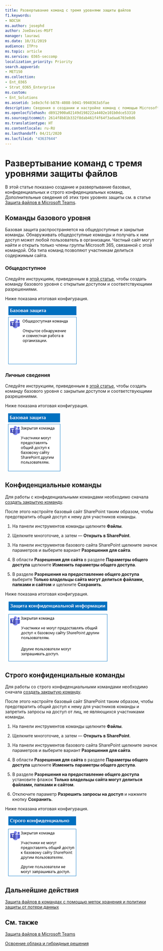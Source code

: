 ```yaml
---
title: Развертывание команд с тремя уровнями защиты файлов
f1.keywords:
- NOCSH
ms.author: josephd
author: JoeDavies-MSFT
manager: laurawi
ms.date: 10/31/2019
audience: ITPro
ms.topic: article
ms.service: O365-seccomp
localization_priority: Priority
search.appverid:
- MET150
ms.collection:
- Ent_O365
- Strat_O365_Enterprise
ms.custom:
- Ent_Solutions
ms.assetid: 1e8e3cfd-b878-4088-b941-9940363a5fae
description: Сведения о создании и настройке команд с помощью Microsoft Teams для применения различных уровней защиты информации, содержащейся в файлах.
ms.openlocfilehash: d8912900a02149d198222a4402e101b0dce53310
ms.sourcegitcommit: 2614f8b81b332f8dab461f4f64f3adaa6703e0d6
ms.translationtype: HT
ms.contentlocale: ru-RU
ms.lasthandoff: 04/21/2020
ms.locfileid: "43637644"
---
```

# <a name="deploy-teams-for-three-tiers-of-protection-for-files"></a>Развертывание команд с тремя уровнями защиты файлов

В этой статье показано создание и развертывание базовых, конфиденциальных и строго конфиденциальных команд. Дополнительные сведения об этих трех уровнях защиты см. в статье [Защита файлов в Microsoft Teams](secure-files-in-teams.md).

## <a name="baseline-teams"></a>Команды базового уровня

Базовая защита распространяется на общедоступные и закрытые команды. Обнаруживать общедоступные команды и получать к ним доступ может любой пользователь в организации. Частный сайт могут найти и открыть только члены группы Microsoft 365, связанной с этой командой. Оба типа команд позволяют участникам делиться содержимым сайта.

### <a name="public"></a>Общедоступное

Следуйте инструкциям, приведенным в [этой статье](https://support.office.com/article/174adf5f-846b-4780-b765-de1a0a737e2b), чтобы создать команду базового уровня с открытым доступом и соответствующими разрешениями.

Ниже показана итоговая конфигурация.

![Базовый уровень защиты для общедоступной команды.](../../media/baseline-public-team.png)

### <a name="private"></a>Личные сведения

Следуйте инструкциям, приведенным в [этой статье](https://support.office.com/article/174adf5f-846b-4780-b765-de1a0a737e2b), чтобы создать команду базового уровня с закрытым доступом и соответствующими разрешениями.

Ниже показана итоговая конфигурация.

![Базовый уровень защиты для закрытой команды.](../../media/baseline-private-team.png)

## <a name="sensitive-teams"></a>Конфиденциальные команды

Для работы с конфиденциальными командами необходимо сначала [создать закрытую команду](https://support.office.com/article/174adf5f-846b-4780-b765-de1a0a737e2b).

После этого настройте базовый сайт SharePoint таким образом, чтобы предотвратить общий доступ к нему для участников команды.

1. На панели инструментов команды щелкните **Файлы**.

2. Щелкните многоточие, а затем — **Открыть в SharePoint**.

3. На панели инструментов базового сайта SharePoint щелкните значок параметров и выберите вариант **Разрешения для сайта**.

4. В области **Разрешения для сайта** в разделе **Параметры общего доступа** щелкните **Изменить параметры общего доступа**.

5. В разделе **Разрешения на предоставление общего доступа** выберите **Только владельцы сайта могут делиться файлами, папками и сайтом** и щелкните **Сохранить**.

Ниже показана итоговая конфигурация.

![Конфиденциальный уровень защиты для команды.](../../media/sensitive-team.png)

## <a name="highly-confidential-teams"></a>Строго конфиденциальные команды

Для работы со строго конфиденциальными командами необходимо сначала [создать закрытую команду](https://support.office.com/article/174adf5f-846b-4780-b765-de1a0a737e2b).

После этого настройте базовый сайт SharePoint таким образом, чтобы предотвратить общий доступ к нему для участников команды и запретить запросы на доступ от лиц, не являющихся участниками команды.

1. На панели инструментов команды щелкните **Файлы**.

2. Щелкните многоточие, а затем — **Открыть в SharePoint**.

3. На панели инструментов базового сайта SharePoint щелкните значок параметров и выберите вариант **Разрешения для сайта**.

4. В области **Разрешения для сайта** в разделе **Параметры общего доступа** щелкните **Изменить параметры общего доступа**.

5. В разделе **Разрешения на предоставление общего доступа** установите флажок **Только владельцы сайта могут делиться файлами, папками и сайтом**.

6. Отключите параметр **Разрешить запросы на доступ** и нажмите кнопку **Сохранить**.

Ниже показана итоговая конфигурация.

![Строго конфиденциальный уровень защиты для команды.](../../media/highly-confidential-team.png)

## <a name="next-step"></a>Дальнейшие действия

[Защита файлов в командах с помощью меток хранения и политики защиты от потери данных](deploy-teams-retention-DLP.md)

## <a name="see-also"></a>См. также

[Защита файлов в Microsoft Teams](secure-files-in-teams.md)

[Освоение облака и гибридные решения](https://docs.microsoft.com/office365/enterprise/cloud-adoption-and-hybrid-solutions)
